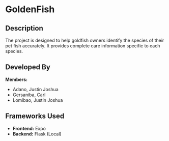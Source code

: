# GoldenFish

## Description
The project is designed to help goldfish owners identify the species of their pet fish accurately. It provides complete care information specific to each species.

## Developed By
**Members:**
- Adano, Justin Joshua
- Gersaniba, Carl
- Lomibao, Justin Joshua

## Frameworks Used
- **Frontend:** Expo
- **Backend:** Flask (Local)
